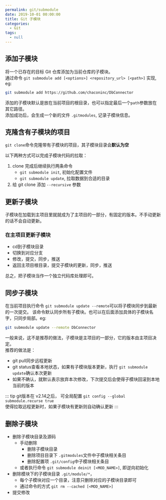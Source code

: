 ```yaml
---
permalink: git/submodule
date: 2019-10-01 00:00:00
title: Git 子模块
categories: 
  - Git
tags: 
  - null
---
```


## 添加子模块
将一个已存在的目标 Git 仓库添加为当前仓库的子模块。  
通过命令 `git submodule add [<options>] <repository_url> [<path>]` 实现, eg:  
```bash
git submodule add https://github.com/chaconinc/DbConnector
```
添加的子模块默认是放在当前项目的根目录，也可以指定最后一个`path`参数放在其它路径。  
添加成功后，会生成一个新的文件 `.gitmodules`, 记录子模块信息。

## 克隆含有子模块的项目
`git clone`命令克隆带有子模块的项目，其子模块目录会**默认为空**  

以下两种方式可以完成子模块代码的拉取：
1. clone 完成后继续执行两条命令
    - `git submodule init`, 初始化配置文件
    - `git submodule update`, 拉取数据到合适的目录
2. 给 git clone 添加 `--recursive` 参数

## 更新子模块
子模块在加载到主项目里就就成为了主项目的一部分，有固定的版本。不手动更新的话不会自动更新。

### 在主项目更新子模块
- cd到子模块目录
- 切换到对应分支
- 修改，提交，同步，推送
- 返回主项目根目录，提交子模块的更新，同步，推送

总之，把子模块当作一个独立代码库处理即可。

## 同步子模块
在当前项目执行命令 `git submodule update --remote`可以将子模块同步到最新的一次提交。
该命令默认同步所有子模块。也可以在后面添加具体的子模块名字，只同步局部。eg: 
```bash
git submodule update --remote DbConnector
```
一般来说，这不是推荐的做法，子模块是主项目的一部分，它的版本由主项目决定。   
推荐的做法是：
- git pull同步远程更新
- git status查看本地状态，如果有子模块版本更新，执行 `git submodule update`确认本次更新
- 如果不确认，就默认表示放弃本次修改，下次提交后会使得子模块回滚到本地当前的版本

::: tip
git版本在 v2.14之后， 可全局配置 `git config --global submodule.recurse true`  
使得拉取远程更新时，如果子模块有更新则自动确认更新
:::

## 删除子模块
- 删除子模块目录及源码
    - 手动删除
        - 删除子模块目录
        - 删除项目目录下 `.gitmodules`文件中子模块相关条目
        - 删除配置项 `.git/config`中子模块相关条目
    - 或者执行命令 `git submodule deinit [<MOD_NAME>]`, 即逆向初始化
- 删除模块下的子模块目录 `.git/module/*`，
    - 每个子模块对应一个目录，注意只删除对应的子模块目录即可
    - 通过命令的方式 `git rm --cached [<MOD_NAME>]`
- 提交修改